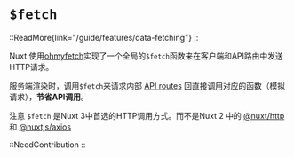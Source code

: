 # `$fetch`

::ReadMore{link="/guide/features/data-fetching"}
::

Nuxt 使用[ohmyfetch](https://github.com/unjs/ohmyfetch)实现了一个全局的`$fetch`函数来在客户端和API路由中发送HTTP请求。

服务端渲染时，调用`$fetch`来请求内部 [API routes](/guide/directory-structure/server) 回直接调用对应的函数（模拟请求），**节省API调用**。

注意 `$fetch` 是Nuxt 3中首选的HTTP调用方式。而不是Nuxt 2 中的 [@nuxt/http](https://github.com/nuxt/http) 和 [@nuxtjs/axios](https://github.com/nuxt-community/axios-module) 

::NeedContribution
::
